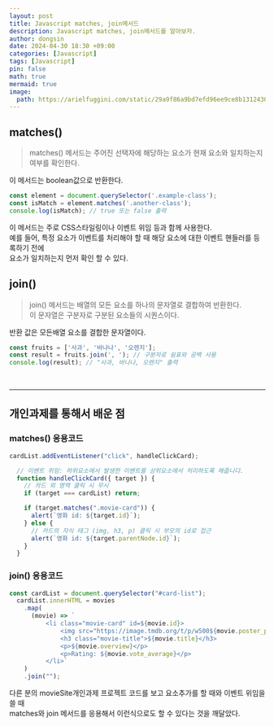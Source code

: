 ```yaml
---
layout: post
title: Javascript matches, join메서드
description: Javascript matches, join메서드를 알아보자.
author: dongsin
date: 2024-04-30 18:30 +09:00
categories: [Javascript]
tags: [Javascript]
pin: false
math: true
mermaid: true
image:
  path: https://arielfuggini.com/static/29a9f86a9bd7efd96ee9ce8b13124303/a41d1/javascript.jpg
---
```


## matches()

> matches() 메서드는 주어진 선택자에 해당하는 요소가 현재 요소와 일치하는지 여부를 확인한다.

이 메서드는 boolean값으로 반환한다.


```js
const element = document.querySelector('.example-class');
const isMatch = element.matches('.another-class');
console.log(isMatch); // true 또는 false 출력
```

이 메서드는 주로 CSS스타일링이나 이벤트 위임 등과 함께 사용한다. <br />
예를 들어, 특정 요소가 이벤트를 처리해야 할 때 해당 요소에 대한 이벤트 핸들러를 등록하기 전에<br />
요소가 일치하는지 먼저 확인 할 수 있다.


## join()

> join() 메서드는 배열의 모든 요소를 하나의 문자열로 결합하여 반환한다. <br />
> 이 문자열은 구분자로 구분된 요소들의 시퀀스이다.

반환 값은 모든배열 요소를 결합한 문자열이다.

```js
const fruits = ['사과', '바나나', '오렌지'];
const result = fruits.join(', '); // 구분자로 쉼표와 공백 사용
console.log(result); // "사과, 바나나, 오렌지" 출력
```
<br />

***
## 개인과제를 통해서 배운 점


### matches() 응용코드

```js
cardList.addEventListener("click", handleClickCard);

  // 이벤트 위임: 하위요소에서 발생한 이벤트를 상위요소에서 처리하도록 해줍니다.
  function handleClickCard({ target }) {
    // 카드 외 영역 클릭 시 무시
    if (target === cardList) return;

    if (target.matches(".movie-card")) {
      alert(`영화 id: ${target.id}`);
    } else {
      // 카드의 자식 태그 (img, h3, p) 클릭 시 부모의 id로 접근
      alert(`영화 id: ${target.parentNode.id}`);
    }
  }
```


### join() 응용코드

```js
const cardList = document.querySelector("#card-list");
  cardList.innerHTML = movies
    .map(
      (movie) => `
          <li class="movie-card" id=${movie.id}>
              <img src="https://image.tmdb.org/t/p/w500${movie.poster_path}" alt="${movie.title}">
              <h3 class="movie-title">${movie.title}</h3>
              <p>${movie.overview}</p>
              <p>Rating: ${movie.vote_average}</p>
          </li>`
    )
    .join("");
```


다른 분의 movieSite개인과제 프로젝트 코드를 보고 요소추가를 할 때와 이벤트 위임을 쓸 때 <br />
matches와 join 메서드를 응용해서 이런식으로도 할 수 있다는 것을 깨달았다.